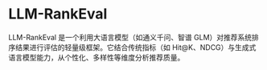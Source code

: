 # LLM-RankEval
LLM-RankEval 是一个利用大语言模型（如通义千问、智谱 GLM）对推荐系统排序结果进行评估的轻量级框架。它结合传统指标（如 Hit@K、NDCG）与生成式语言模型能力，从个性化、多样性等维度分析推荐质量。
